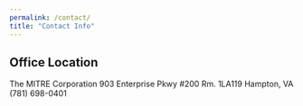 ```yaml
---
permalink: /contact/
title: "Contact Info"
---
```


## Office Location

The MITRE Corporation 
903 Enterprise Pkwy #200
Rm. 1LA119
Hampton, VA  
(781) 698-0401